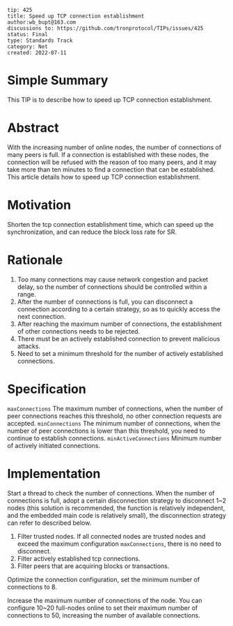 ```
tip: 425
title: Speed up TCP connection establishment
author:wb_bupt@163.com
discussions to: https://github.com/tronprotocol/TIPs/issues/425
status: Final
type: Standards Track
category: Net
created: 2022-07-11
```

# Simple Summary
This TIP is to describe how to speed up TCP connection establishment.

# Abstract
With the increasing number of online nodes, the number of connections of many peers is full. If a connection is established with these nodes, the connection will be refused with the reason of too many peers, and it may take more than ten minutes to find a connection that can be established. This article details how to speed up TCP connection establishment.

# Motivation
Shorten the tcp connection establishment time, which can speed up the synchronization, and can reduce the block loss rate for SR.

# Rationale
1. Too many connections may cause network congestion and packet delay, so the number of connections should be controlled within a range.
2. After the number of connections is full, you can disconnect a connection according to a certain strategy, so as to quickly access the next connection.
3. After reaching the maximum number of connections, the establishment of other connections needs to be rejected.
4. There must be an actively established connection to prevent malicious attacks.
5. Need to set a minimum threshold for the number of actively established connections.

# Specification
`maxConnections` The maximum number of connections, when the number of peer connections reaches this threshold, no other connection requests are accepted.
`minConnections` The minimum number of connections, when the number of peer connections is lower than this threshold, you need to continue to establish connections.
`minActiveConnections` Minimum number of actively initiated connections.

# Implementation
Start a thread to check the number of connections. When the number of connections is full, adopt a certain disconnection strategy to disconnect 1~2 nodes (this solution is recommended, the function is relatively independent, and the embedded main code is relatively small), the disconnection strategy can refer to described below.
1. Filter trusted nodes. If all connected nodes are trusted nodes and exceed the maximum configuration `maxConnections`, there is no need to disconnect.
2. Filter actively established tcp connections.
3. Filter peers that are acquiring blocks or transactions.

Optimize the connection configuration, set the minimum number of connections to 8. 

Increase the maximum number of connections of the node. You can configure 10~20 full-nodes online to set their maximum number of connections to 50, increasing the number of available connections.

